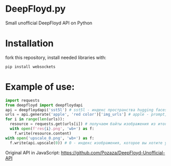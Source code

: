 # DeepFloyd.py
Small unofficial DeepFloyd API on Python

# Installation
fork this repository, install needed libraries with:
```
pip install websockets
```

# Example of use:
```py
import requests
from deepfloyd import deepfloydapi
api = deepfloydapi('sst5l') # sst5l - индекс пространства hugging faces
urls = api.generate('apple', 'red color')['img_urls'] # apple - prompt, red color - negative prompt(необязателен)
for i in range(len(urls)):
  resource = requests.get(urls[i]) # получаем байты изображения из итогового url
  with open(f'res{i}.png', 'wb+') as f:
    f.write(resource.content)
with open('upscale_0.png', 'wb+') as f:
  f.write(api.upscale(0)) # 0 - индекс изображения, которое вы хотите увеличить
```

Original API in JavaScript:
https://github.com/Pozaza/DeepFloyd-Unofficial-API
